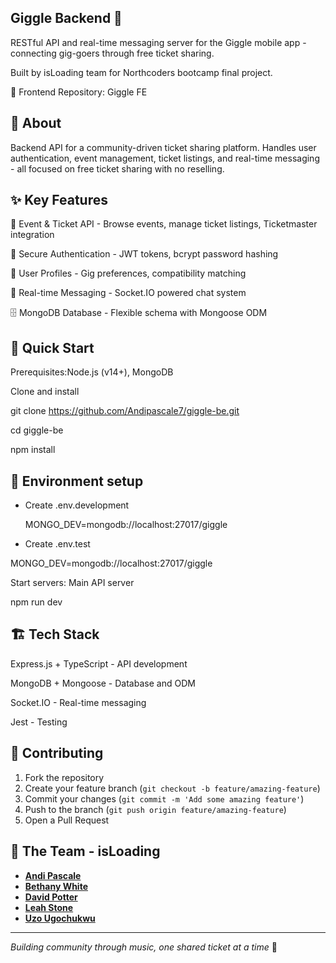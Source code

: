## Giggle Backend 🎵

RESTful API and real-time messaging server for the Giggle mobile app - connecting gig-goers through free ticket sharing.

Built by isLoading team for Northcoders bootcamp final project.

🔗 Frontend Repository: Giggle FE

## 📖 About

Backend API for a community-driven ticket sharing platform. Handles user authentication, event management, ticket listings, and real-time messaging - all focused on free ticket sharing with no reselling.

## ✨ Key Features

🎫 Event & Ticket API - Browse events, manage ticket listings, Ticketmaster integration

🔐 Secure Authentication - JWT tokens, bcrypt password hashing

👤 User Profiles - Gig preferences, compatibility matching

💬 Real-time Messaging - Socket.IO powered chat system

🗄️ MongoDB Database - Flexible schema with Mongoose ODM


## 🚀 Quick Start

Prerequisites:Node.js (v14+), MongoDB

Clone and install

git clone https://github.com/Andipascale7/giggle-be.git

cd giggle-be

npm install

##  🔧   Environment setup

- Create .env.development
  
  MONGO_DEV=mongodb://localhost:27017/giggle

- Create .env.test
  
 MONGO_DEV=mongodb://localhost:27017/giggle

  Start servers:
  Main API server  
  
  npm run dev

  

##  🏗️ Tech Stack

Express.js + TypeScript - API development

MongoDB + Mongoose - Database and ODM

Socket.IO - Real-time messaging

Jest - Testing

## 🤝 Contributing

1. Fork the repository
2. Create your feature branch (`git checkout -b feature/amazing-feature`)
3. Commit your changes (`git commit -m 'Add some amazing feature'`)
4. Push to the branch (`git push origin feature/amazing-feature`)
5. Open a Pull Request


## 👥 The Team - isLoading

- [**Andi Pascale**](https://www.linkedin.com/in/andipascale/)
- [**Bethany White**](https://www.linkedin.com/in/bethpwhite/) 
- [**David Potter**](https://www.linkedin.com/in/dg-potter013/)
- [**Leah Stone**](https://www.linkedin.com/in/leah-s-ba9004130/) 
- [**Uzo Ugochukwu**](https://github.com/uzougochukwu)

---

*Building community through music, one shared ticket at a time* 🎸


